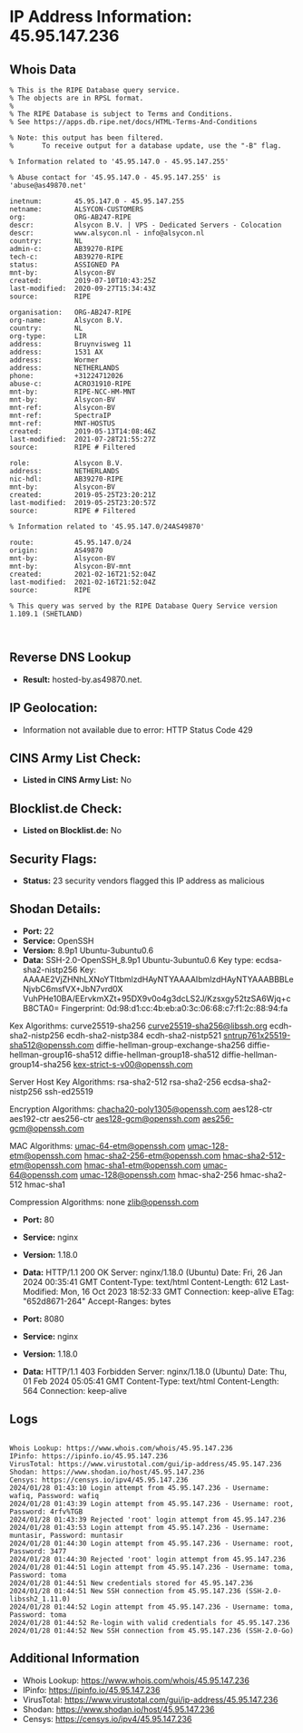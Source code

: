 # IP Address Information: 45.95.147.236

## Whois Data
```
% This is the RIPE Database query service.
% The objects are in RPSL format.
%
% The RIPE Database is subject to Terms and Conditions.
% See https://apps.db.ripe.net/docs/HTML-Terms-And-Conditions

% Note: this output has been filtered.
%       To receive output for a database update, use the "-B" flag.

% Information related to '45.95.147.0 - 45.95.147.255'

% Abuse contact for '45.95.147.0 - 45.95.147.255' is 'abuse@as49870.net'

inetnum:        45.95.147.0 - 45.95.147.255
netname:        ALSYCON-CUSTOMERS
org:            ORG-AB247-RIPE
descr:          Alsycon B.V. | VPS - Dedicated Servers - Colocation
descr:          www.alsycon.nl - info@alsycon.nl
country:        NL
admin-c:        AB39270-RIPE
tech-c:         AB39270-RIPE
status:         ASSIGNED PA
mnt-by:         Alsycon-BV
created:        2019-07-10T10:43:25Z
last-modified:  2020-09-27T15:34:43Z
source:         RIPE

organisation:   ORG-AB247-RIPE
org-name:       Alsycon B.V.
country:        NL
org-type:       LIR
address:        Bruynvisweg 11
address:        1531 AX
address:        Wormer
address:        NETHERLANDS
phone:          +31224712026
abuse-c:        ACRO31910-RIPE
mnt-by:         RIPE-NCC-HM-MNT
mnt-by:         Alsycon-BV
mnt-ref:        Alsycon-BV
mnt-ref:        SpectraIP
mnt-ref:        MNT-HOSTUS
created:        2019-05-13T14:08:46Z
last-modified:  2021-07-28T21:55:27Z
source:         RIPE # Filtered

role:           Alsycon B.V.
address:        NETHERLANDS
nic-hdl:        AB39270-RIPE
mnt-by:         Alsycon-BV
created:        2019-05-25T23:20:21Z
last-modified:  2019-05-25T23:20:57Z
source:         RIPE # Filtered

% Information related to '45.95.147.0/24AS49870'

route:          45.95.147.0/24
origin:         AS49870
mnt-by:         Alsycon-BV
mnt-by:         Alsycon-BV-mnt
created:        2021-02-16T21:52:04Z
last-modified:  2021-02-16T21:52:04Z
source:         RIPE

% This query was served by the RIPE Database Query Service version 1.109.1 (SHETLAND)



```
## Reverse DNS Lookup
- **Result:** hosted-by.as49870.net.

## IP Geolocation:
- Information not available due to error: HTTP Status Code 429

## CINS Army List Check:
- **Listed in CINS Army List:** 
No

## Blocklist.de Check:
- **Listed on Blocklist.de:** 
No

## Security Flags:
- **Status:** 23 security vendors flagged this IP address as malicious

## Shodan Details:
- **Port:** 22
- **Service:** OpenSSH
- **Version:** 8.9p1 Ubuntu-3ubuntu0.6
- **Data:** SSH-2.0-OpenSSH_8.9p1 Ubuntu-3ubuntu0.6
Key type: ecdsa-sha2-nistp256
Key: AAAAE2VjZHNhLXNoYTItbmlzdHAyNTYAAAAIbmlzdHAyNTYAAABBBLeNjvbC6msfVX+JbN7vrd0X
VuhPHe10BA/EErvkmXZt+95DX9v0o4g3dcLS2J/Kzsxgy52tzSA6Wjq+cB8CTA0=
Fingerprint: 0d:98:d1:cc:4b:eb:a0:3c:06:68:c7:f1:2c:88:94:fa

Kex Algorithms:
	curve25519-sha256
	curve25519-sha256@libssh.org
	ecdh-sha2-nistp256
	ecdh-sha2-nistp384
	ecdh-sha2-nistp521
	sntrup761x25519-sha512@openssh.com
	diffie-hellman-group-exchange-sha256
	diffie-hellman-group16-sha512
	diffie-hellman-group18-sha512
	diffie-hellman-group14-sha256
	kex-strict-s-v00@openssh.com

Server Host Key Algorithms:
	rsa-sha2-512
	rsa-sha2-256
	ecdsa-sha2-nistp256
	ssh-ed25519

Encryption Algorithms:
	chacha20-poly1305@openssh.com
	aes128-ctr
	aes192-ctr
	aes256-ctr
	aes128-gcm@openssh.com
	aes256-gcm@openssh.com

MAC Algorithms:
	umac-64-etm@openssh.com
	umac-128-etm@openssh.com
	hmac-sha2-256-etm@openssh.com
	hmac-sha2-512-etm@openssh.com
	hmac-sha1-etm@openssh.com
	umac-64@openssh.com
	umac-128@openssh.com
	hmac-sha2-256
	hmac-sha2-512
	hmac-sha1

Compression Algorithms:
	none
	zlib@openssh.com


- **Port:** 80
- **Service:** nginx
- **Version:** 1.18.0
- **Data:** HTTP/1.1 200 OK
Server: nginx/1.18.0 (Ubuntu)
Date: Fri, 26 Jan 2024 00:35:41 GMT
Content-Type: text/html
Content-Length: 612
Last-Modified: Mon, 16 Oct 2023 18:52:33 GMT
Connection: keep-alive
ETag: "652d8671-264"
Accept-Ranges: bytes



- **Port:** 8080
- **Service:** nginx
- **Version:** 1.18.0
- **Data:** HTTP/1.1 403 Forbidden
Server: nginx/1.18.0 (Ubuntu)
Date: Thu, 01 Feb 2024 05:05:41 GMT
Content-Type: text/html
Content-Length: 564
Connection: keep-alive



## Logs
```

Whois Lookup: https://www.whois.com/whois/45.95.147.236
IPinfo: https://ipinfo.io/45.95.147.236
VirusTotal: https://www.virustotal.com/gui/ip-address/45.95.147.236
Shodan: https://www.shodan.io/host/45.95.147.236
Censys: https://censys.io/ipv4/45.95.147.236
2024/01/28 01:43:10 Login attempt from 45.95.147.236 - Username: wafiq, Password: wafiq
2024/01/28 01:43:39 Login attempt from 45.95.147.236 - Username: root, Password: 4rfv%TGB
2024/01/28 01:43:39 Rejected 'root' login attempt from 45.95.147.236
2024/01/28 01:43:53 Login attempt from 45.95.147.236 - Username: muntasir, Password: muntasir
2024/01/28 01:44:30 Login attempt from 45.95.147.236 - Username: root, Password: 3477
2024/01/28 01:44:30 Rejected 'root' login attempt from 45.95.147.236
2024/01/28 01:44:51 Login attempt from 45.95.147.236 - Username: toma, Password: toma
2024/01/28 01:44:51 New credentials stored for 45.95.147.236
2024/01/28 01:44:51 New SSH connection from 45.95.147.236 (SSH-2.0-libssh2_1.11.0)
2024/01/28 01:44:52 Login attempt from 45.95.147.236 - Username: toma, Password: toma
2024/01/28 01:44:52 Re-login with valid credentials for 45.95.147.236
2024/01/28 01:44:52 New SSH connection from 45.95.147.236 (SSH-2.0-Go)

```
## Additional Information
- Whois Lookup: https://www.whois.com/whois/45.95.147.236
- IPinfo: https://ipinfo.io/45.95.147.236
- VirusTotal: https://www.virustotal.com/gui/ip-address/45.95.147.236
- Shodan: https://www.shodan.io/host/45.95.147.236
- Censys: https://censys.io/ipv4/45.95.147.236

